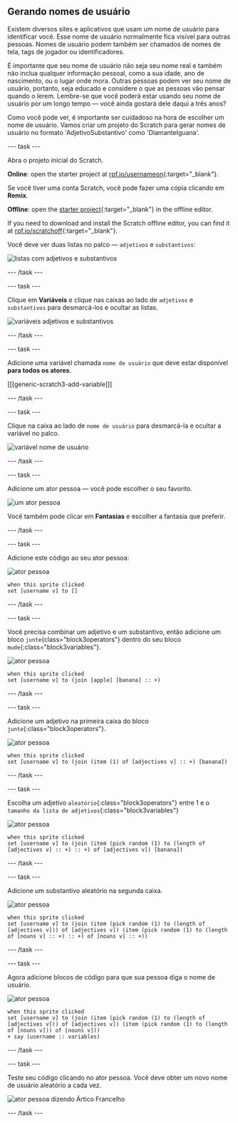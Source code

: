 ## Gerando nomes de usuário

Existem diversos sites e aplicativos que usam um nome de usuário para identificar você. Esse nome de usuário normalmente fica visível para outras pessoas. Nomes de usuário podem também ser chamados de nomes de tela, tags de jogador ou identificadores.

É importante que seu nome de usuário não seja seu nome real e também não inclua qualquer informação pessoal, como a sua idade, ano de nascimento, ou o lugar onde mora. Outras pessoas podem ver seu nome de usuário, portanto, seja educado e considere o que as pessoas vão pensar quando o lerem. Lembre-se que você poderá estar usando seu nome de usuário por um longo tempo — você ainda gostará dele daqui a três anos?

Como você pode ver, é importante ser cuidadoso na hora de escolher um nome de usuário. Vamos criar um projeto do Scratch para gerar nomes de usuário no formato 'AdjetivoSubstantivo' como 'DiamanteIguana'.

\--- task \---

Abra o projeto inicial do Scratch.

**Online**: open the starter project at [rpf.io/usernameon](https://rpf.io/usernameon){:target="_blank"}.

Se você tiver uma conta Scratch, você pode fazer uma cópia clicando em **Remix**.

**Offline**: open the [starter project](https://rpf.io/p/en/username-generator-go){:target="_blank"} in the offline editor.

If you need to download and install the Scratch offline editor, you can find it at [rpf.io/scratchoff](https://rpf.io/scratchoff){:target="_blank"}.

Você deve ver duas listas no palco — `adjetivos` e `substantivos`:

![listas com adjetivos e substantivos](images/usernames-lists.png)

\--- /task \---

\--- task \---

Clique em **Variáveis** e clique nas caixas ao lado de `adjetivos` e `substantivos` para desmarcá-los e ocultar as listas.

![variáveis adjetivos e substantivos](images/usernames-hide.png)

\--- /task \---

\--- task \---

Adicione uma variável chamada `nome de usuário` que deve estar disponível **para todos os atores**.

[[[generic-scratch3-add-variable]]]

\--- /task \---

\--- task \---

Clique na caixa ao lado de `nome de usuário` para desmarcá-la e ocultar a variável no palco.

![variável nome de usuário](images/usernames-hide-variable.png)

\--- /task \---

\--- task \---

Adicione um ator pessoa — você pode escolher o seu favorito.

![um ator pessoa](images/usernames-person.png)

Você também pode clicar em **Fantasias** e escolher a fantasia que preferir.

\--- /task \---

\--- task \---

Adicione este código ao seu ator pessoa:

![ator pessoa](images/person-sprite.png)

```blocks3
when this sprite clicked
set [username v] to []
```

\--- /task \---

\--- task \---

Você precisa combinar um adjetivo e um substantivo, então adicione um bloco `junte`{class="block3operators"} dentro do seu bloco `mude`{:class="block3variables"}.

![ator pessoa](images/person-sprite.png)

```blocks3
when this sprite clicked
set [username v] to (join [apple] [banana] :: +)
```

\--- /task \---

\--- task \---

Adicione um adjetivo na primeira caixa do bloco `junte`{:class="block3operators"}.

![ator pessoa](images/person-sprite.png)

```blocks3
when this sprite clicked
set [username v] to (join (item (1) of [adjectives v] :: +) [banana])
```

\--- /task \---

\--- task \---

Escolha um adjetivo `aleatório`{:class="block3operators"} entre 1 e o `tamanho da lista de adjetivos`{:class="block3variables"}

![ator pessoa](images/person-sprite.png)

```blocks3
when this sprite clicked
set [username v] to (join (item (pick random (1) to (length of [adjectives v] :: +) :: +) of [adjectives v]) [banana])
```

\--- /task \---

\--- task \---

Adicione um substantivo aleatório na segunda caixa.

![ator pessoa](images/person-sprite.png)

```blocks3
when this sprite clicked
set [username v] to (join (item (pick random (1) to (length of [adjectives v])) of [adjectives v]) (item (pick random (1) to (length of [nouns v] :: +) :: +) of [nouns v] :: +))
```

\--- /task \---

\--- task \---

Agora adicione blocos de código para que sua pessoa diga o nome de usuário.

![ator pessoa](images/person-sprite.png)

```blocks3
when this sprite clicked
set [username v] to (join (item (pick random (1) to (length of [adjectives v])) of [adjectives v]) (item (pick random (1) to (length of [nouns v])) of [nouns v]))
+ say (username :: variables)
```

\--- /task \---

\--- task \---

Teste seu código clicando no ator pessoa. Você deve obter um novo nome de usuário aleatório a cada vez.

![ator pessoa dizendo Ártico Francelho](images/usernames-click.png)

\--- /task \---
